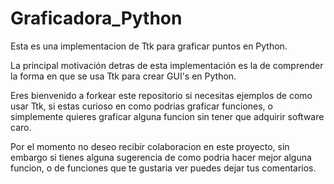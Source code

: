 Graficadora_Python
==================

Esta es una implementacion de Ttk para graficar puntos en Python.

La principal motivación detras de esta implementación es la de comprender la forma en que se usa Ttk para crear GUI's en Python.

Eres bienvenido a forkear este repositorio si necesitas ejemplos de como usar Ttk, si estas curioso en como podrias graficar funciones, o simplemente quieres graficar alguna funcion sin tener que adquirir software caro.

Por el momento no deseo recibir colaboracion en este proyecto, sin embargo si tienes alguna sugerencia de como podria hacer mejor alguna funcion, o de funciones que te gustaria ver puedes dejar tus comentarios.